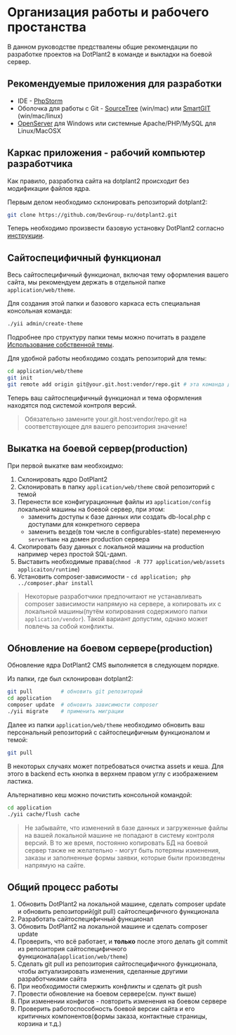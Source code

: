 # Организация работы и рабочего простанства

В данном руководстве предствалены общие рекомендации по разработке проектов на DotPlant2 в команде и выкладки на боевой сервер.

## Рекомендуемые приложения для разработки

- IDE - [PhpStorm](https://www.jetbrains.com/phpstorm/)
- Оболочка для работы с Git - [SourceTree](https://www.sourcetreeapp.com) (win/mac) или [SmartGIT](http://www.syntevo.com/smartgit/) (win/mac/linux)
- [OpenServer](http://open-server.ru/) для Windows или системные Apache/PHP/MySQL для Linux/MacOSX

## Каркас приложения - рабочий компьютер разработчика

Как правило, разработка сайта на dotplant2 происходит без модификации файлов ядра.

Первым делом необходимо склонировать репозиторий dotplant2:

``` bash
git clone https://github.com/DevGroup-ru/dotplant2.git
```

Теперь необходимо произвести базовую установку DotPlant2 согласно [инструкции](../install.md).

## Сайтоспецифичный функционал

Весь сайтоспецифичный функционал, включая тему оформления вашего сайта, мы рекомендуем держать в отдельной папке `application/web/theme`.

Для создания этой папки и базового каркаса есть специальная консольная команда:

``` bash
./yii admin/create-theme
```

Подробнее про структуру папки темы можно почитать в разделе [Использование собственной темы](custom-theme.md).

Для удобной работы необходимо создать репозиторий для темы:

``` bash
cd application/web/theme
git init
git remote add origin git@your.git.host:vendor/repo.git # эта команда добавит remote origin к текущему репозиторию темы
```

Теперь ваш сайтоспецифичный функционал и тема оформления находятся под системой контроля версий.

> Обязательно замените your.git.host:vendor/repo.git на соответствующее для вашего репозитория значение!

## Выкатка на боевой сервер(production)

При первой выкатке вам необхоидмо:
1. Склонировать ядро DotPlant2
2. Склонировать в папку `application/web/theme` свой репозиторий с темой
3. Перенести все конфигурационные файлы из `application/config` локальной машины на боевой сервер, при этом:
	* заменить доступы к базе данных или создать db-local.php с доступами для конкретного сервера
	* заменить везде(в том числе в configurables-state) переменную `serverName` на домен production сервера
4. Скопировать базу данных с локальной машины на production например через простой  SQL-дамп.
5. Выставить необходимые права(`chmod -R 777 application/web/assets applicaiton/runtime`) 
6. Установить composer-зависимости - `cd application; php ../composer.phar install`

> Некоторые разработчики предпочитают не устанавливать composer зависимости напрямую на сервере, а копировать их с локальной машины(путём копирования содержимого папки `application/vendor`). Такой вариант допустим, однако может повлечь за собой конфликты.

## Обновление на боевом сервере(production)

Обновление ядра DotPlant2 CMS выполняется в следующем порядке.

Из папки, где был склонирован dotplant2:

``` bash
git pull         # обновить git репозиторий
cd application
composer update  # обновить зависимости composer
./yii migrate    # применить миграции
```

Далее из папки `application/web/theme` необходимо обновить ваш персональный репозиторий с сайтоспецифичным функционалом и темой:

``` bash
git pull
```

В некоторых случаях может потребоваться очистка assets и кеша.
Для этого в backend есть кнопка в верхнем правом углу с изображением ластика.

Альтернативно кеш можно почистить консольной командой:

``` bash
cd application
./yii cache/flush cache
```

> Не забывайте, что изменений в базе данных и загруженные файлы на вашей локальной машине не попадают в систему контроля версий. В то же время, постоянно копировать БД на боевой сервер также не желательно - могут быть потеряны изменения, заказы и заполненные формы заявки, которые были произведены напрямую на сайте.

## Общий процесс работы

1. Обновить DotPlant2 на локальной машине, сделать composer update и обновить репозиторий(git pull) сайтоспецифичного функционала
2. Разработать сайтоспецифичный функционал
3. Обновить DotPlant2 на локальной машине и сделать composer update
4. Проверить, что всё работает, и **только** после этого делать git commit из репозитория сайтоспецифичного функционала(`application/web/theme`)
5. Сделать git pull из репозитория сайтоспецифичного функционала, чтобы актуализировать изменения, сделанные другими разработчиками сайта
6. При необходимости смержить конфликты и сделать git push
7. Провести обновление на боевом сервере(см. пункт выше)
8. При изменении конфигов - повторить изменения на боевом сервере
9. Проверить работоспособность боевой версии сайта и его критичных компонентов(формы заказа, контактные страницы, корзина и т.д.)

